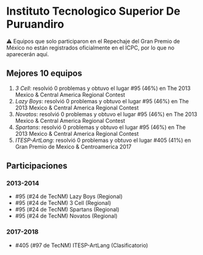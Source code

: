 # Instituto Tecnologico Superior De Puruandiro

:warning: Equipos que solo participaron en el Repechaje del Gran Premio de México no están registrados oficialmente en el ICPC, por lo que no aparecerán aquí.

## Mejores 10 equipos

1. _3 Cell_: resolvió 0 problemas y obtuvo el lugar #95 (46%) en The 2013 Mexico & Central America Regional Contest
1. _Lazy Boys_: resolvió 0 problemas y obtuvo el lugar #95 (46%) en The 2013 Mexico & Central America Regional Contest
1. _Novatos_: resolvió 0 problemas y obtuvo el lugar #95 (46%) en The 2013 Mexico & Central America Regional Contest
1. _Spartans_: resolvió 0 problemas y obtuvo el lugar #95 (46%) en The 2013 Mexico & Central America Regional Contest
1. _ITESP-ArtLang_: resolvió 0 problemas y obtuvo el lugar #405 (41%) en Gran Premio de Mexico & Centroamerica 2017

## Participaciones

### 2013-2014

- #95 (#24 de TecNM) Lazy Boys (Regional)
- #95 (#24 de TecNM) 3 Cell (Regional)
- #95 (#24 de TecNM) Spartans (Regional)
- #95 (#24 de TecNM) Novatos (Regional)

### 2017-2018

- #405 (#97 de TecNM) ITESP-ArtLang (Clasificatorio)



